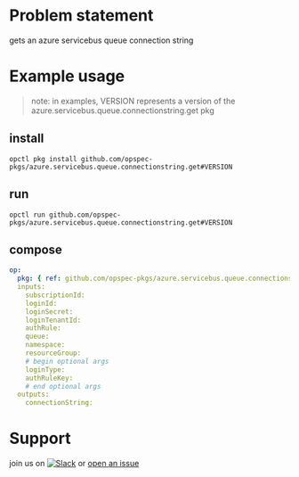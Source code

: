 # Problem statement
gets an azure servicebus queue connection string

# Example usage

> note: in examples, VERSION represents a version of the azure.servicebus.queue.connectionstring.get pkg

## install

```shell
opctl pkg install github.com/opspec-pkgs/azure.servicebus.queue.connectionstring.get#VERSION
```

## run

```
opctl run github.com/opspec-pkgs/azure.servicebus.queue.connectionstring.get#VERSION
```

## compose

```yaml
op:
  pkg: { ref: github.com/opspec-pkgs/azure.servicebus.queue.connectionstring.get#VERSION }
  inputs: 
    subscriptionId:
    loginId:
    loginSecret:
    loginTenantId:
    authRule:
    queue:
    namespace:
    resourceGroup:
    # begin optional args
    loginType:
    authRuleKey:
    # end optional args
  outputs:
    connectionString:
```

# Support

join us on [![Slack](https://opspec-slackin.herokuapp.com/badge.svg)](https://opspec-slackin.herokuapp.com/)
or [open an issue](https://github.com/opspec-pkgs/azure.servicebus.queue.connectionstring.get/issues)
